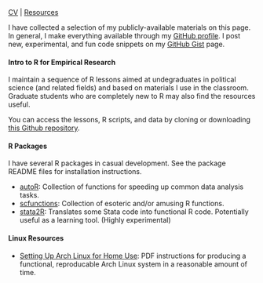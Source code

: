 <nav id="navigation">
  <a href="./cv.pdf">CV</a>
  <span>|</span>
  <a href="/resources.html">Resources</a>
</nav>

I have collected a selection of my publicly-available materials on this page. In general, I make everything available through my <a href="https://github.com/seanmcraig">GitHub profile</a>. I post new, experimental, and fun code snippets on my <a href="https://gist.github.com/seanmcraig">GitHub Gist</a> page.

#### Intro to R for Empirical Research

I maintain a sequence of R lessons aimed at undegraduates in political science (and related fields) and based on materials I use in the classroom. Graduate students who are completely new to R may also find the resources useful. 

You can access the lessons, R scripts, and data by cloning or downloading <a href="">this Github repository</a>.

#### R Packages
I have several R packages in casual development. See the package README files for installation instructions.
* <a href="https://github.com/seanmcraig/autoR">autoR</a>: Collection of functions for speeding up common data analysis tasks.
* <a href="https://github.com/seanmcraig/scfunctions">scfunctions</a>: Collection of esoteric and/or amusing R functions.
* <a href="https://github.com/seanmcraig/stata2r">stata2R</a>: Translates some Stata code into functional R code. Potentially useful as a learning tool. (Highly experimental)


#### Linux Resources
* <a href="https://github.com/seanmcraig/arch-setup/doc.pdf">Setting Up Arch Linux for Home Use</a>: PDF instructions for producing a functional, reproducable Arch Linux system in a reasonable amount of time.
